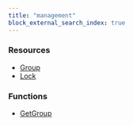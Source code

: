 ```yaml
---
title: "management"
block_external_search_index: true
---
```


<!-- WARNING: this file was generated by Pulumi Docs Generator. -->
<!-- Do not edit by hand unless you're certain you know what you are doing! -->

<h3>Resources</h3>
<ul class="api">
    <li><a href="group"><span class="symbol resource"></span>Group</a></li>
    <li><a href="lock"><span class="symbol resource"></span>Lock</a></li>
</ul>

<h3>Functions</h3>
<ul class="api">
    <li><a href="getgroup"><span class="symbol datasource"></span>GetGroup</a></li>
</ul>

